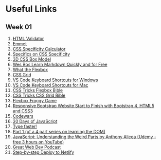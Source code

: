 # Useful Links
## Week 01
1. <a href="https://validator.w3.org/#validate_by_input" target="_blank">HTML Validator</a>
2. <a href="https://www.youtube.com/watch?v=5BIAdWNcr8Y" target="_blank">Emmet</a>
3. <a href="https://specificity.keegan.st/" target="_blank">CSS Specificity Calculator</a>
4. <a href="https://css-tricks.com/specifics-on-css-specificity/" target="_blank">Specifics on CSS Specificity</a> 
5. <a href="https://hicks.design/journal/3d-css-box-model" target="_blank">3D CSS Box Model</a>
6. <a href="https://wesbos.com/mastering-markdown" target="_blank">Wes Bos Learn Markdown Quickly and for Free</a>
7. <a href="https://flexbox.io/" target="_blank">What the Flexbox</a>
8. <a href="https://cssgrid.io/" target="_blank">CSS Grid</a>
9. <a href="https://code.visualstudio.com/shortcuts/keyboard-shortcuts-windows.pdf" target="_blank">VS Code Keyboard Shortcuts for Windows</a>
10. <a href="https://code.visualstudio.com/shortcuts/keyboard-shortcuts-macos.pdf" target="_blank">VS Code Keyboard Shortcuts for Mac</a>
11. <a href="https://css-tricks.com/snippets/css/a-guide-to-flexbox/" target="_blank">CSS Tricks Flexbox Bible</a>
12. <a href="https://css-tricks.com/snippets/css/complete-guide-grid/" target="_blank">CSS Tricks CSS Grid Bible</a>
13. <a href="https://flexboxfroggy.com/" target="_blank">Flexbox Froggy Game</a>
14. <a href="https://www.youtube.com/watch?v=9cKsq14Kfsw" target="_blank">Responsive Bootstrap Website Start to Finish with Bootstrap 4, HTML5 and CSS3</a>
15. <a href="https://www.codewars.com/" target="_blank">Codewars</a>
16. <a href="https://javascript30.com/" target="_blank">30 Days of JavaScript</a>
17. <a href="https://typing.io/" target="_blank">Type faster!</a>
18. <a href="https://www.youtube.com/watch?v=0ik6X4DJKCc" target="_blank">Part 1 (of a 4 part series on learning the DOM)</a>
19. <a href="https://www.udemy.com/course/understand-javascript/" target="_blank">JavaScript: Understanding the Weird Parts by Anthony Alicea (Udemy - free 3 hours on YouTube)</a>
20. <a href="https://syntax.fm/" target="_blank">Great Web Dev Podcast</a>
21. <a href="https://www.netlify.com/blog/2016/09/29/a-step-by-step-guide-deploying-on-netlify/" target="_blank">Step-by-step Deploy to Netlify</a>
